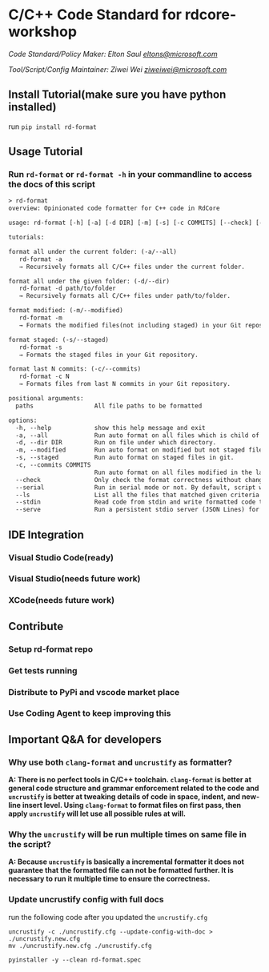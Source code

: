 # C/C++ Code Standard for rdcore-workshop

*Code Standard/Policy Maker: Elton Saul <eltons@microsoft.com>*

*Tool/Script/Config Maintainer: Ziwei Wei <ziweiwei@microsoft.com>*

## Install Tutorial(make sure you have python installed)

run ```pip install rd-format```

## Usage Tutorial

### Run ```rd-format``` or ```rd-format -h``` in your commandline to access the docs of this script

```default
> rd-format
overview: Opinionated code formatter for C++ code in RdCore

usage: rd-format [-h] [-a] [-d DIR] [-m] [-s] [-c COMMITS] [--check] [--serial] [--ls] [--stdin] [--serve] [paths ...]

tutorials:

format all under the current folder: (-a/--all)
   rd-format -a
   → Recursively formats all C/C++ files under the current folder.

format all under the given folder: (-d/--dir)
   rd-format -d path/to/folder
   → Recursively formats all C/C++ files under path/to/folder.

format modified: (-m/--modified)
   rd-format -m
   → Formats the modified files(not including staged) in your Git repository.

format staged: (-s/--staged)
   rd-format -s
   → Formats the staged files in your Git repository.

format last N commits: (-c/--commits)
   rd-format -c N
   → Formats files from last N commits in your Git repository.

positional arguments:
  paths                 All file paths to be formatted

options:
  -h, --help            show this help message and exit
  -a, --all             Run auto format on all files which is child of current path.
  -d, --dir DIR         Run on file under which directory.
  -m, --modified        Run auto format on modified but not staged files in git.
  -s, --staged          Run auto format on staged files in git.
  -c, --commits COMMITS
                        Run auto format on all files modified in the last N commits.
  --check               Only check the format correctness without changing files.
  --serial              Run in serial mode or not. By default, script will use multi threading.
  --ls                  List all the files that matched given criteria to process and quit without processing them.
  --stdin               Read code from stdin and write formatted code to stdout (no banners).
  --serve               Run a persistent stdio server (JSON Lines) for IDE integration.
```

## IDE Integration

### Visual Studio Code(ready)

### Visual Studio(needs future work)

### XCode(needs future work)

## Contribute

### Setup rd-format repo

### Get tests running

### Distribute to PyPi and vscode market place

### Use Coding Agent to keep improving this

## Important Q&A for developers

### Why use both ```clang-format``` and ```uncrustify``` as formatter?

**A: There is no perfect tools in C/C++ toolchain. ```clang-format``` is better at general code structure and grammar enforcement related to the code and ```uncrustify``` is better at tweaking details of code in space, indent, and new-line insert level. Using ```clang-format``` to format files on first pass, then apply ```uncrustify``` will let use all possible rules at will.**

### Why the ```uncrustify``` will be run multiple times on same file in the script?

**A: Because ```uncrustify``` is basically a incremental formatter it does not guarantee that the formatted file can not be formatted further. It is necessary to run it multiple time to ensure the correctness.**

### Update uncrustify config with full docs

run the following code after you updated the ```uncrustify.cfg```

```shell
uncrustify -c ./uncrustify.cfg --update-config-with-doc > ./uncrustify.new.cfg
mv ./uncrustify.new.cfg ./uncrustify.cfg
```

```shell
pyinstaller -y --clean rd-format.spec
```
